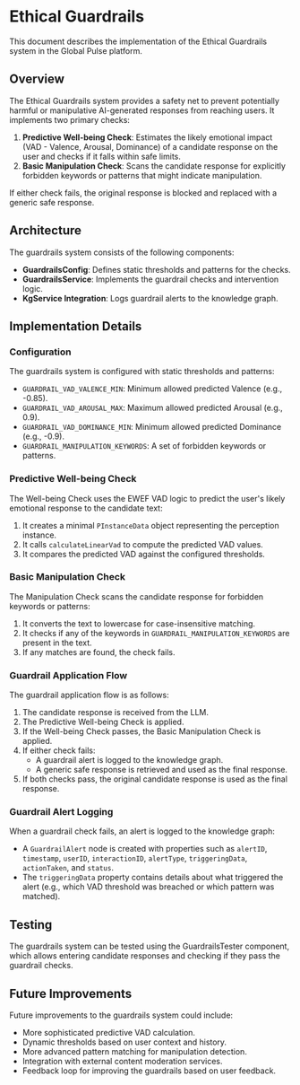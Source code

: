 # Ethical Guardrails

This document describes the implementation of the Ethical Guardrails system in the Global Pulse platform.

## Overview

The Ethical Guardrails system provides a safety net to prevent potentially harmful or manipulative AI-generated responses from reaching users. It implements two primary checks:

1. **Predictive Well-being Check**: Estimates the likely emotional impact (VAD - Valence, Arousal, Dominance) of a candidate response on the user and checks if it falls within safe limits.
2. **Basic Manipulation Check**: Scans the candidate response for explicitly forbidden keywords or patterns that might indicate manipulation.

If either check fails, the original response is blocked and replaced with a generic safe response.

## Architecture

The guardrails system consists of the following components:

- **GuardrailsConfig**: Defines static thresholds and patterns for the checks.
- **GuardrailsService**: Implements the guardrail checks and intervention logic.
- **KgService Integration**: Logs guardrail alerts to the knowledge graph.

## Implementation Details

### Configuration

The guardrails system is configured with static thresholds and patterns:

- `GUARDRAIL_VAD_VALENCE_MIN`: Minimum allowed predicted Valence (e.g., -0.85).
- `GUARDRAIL_VAD_AROUSAL_MAX`: Maximum allowed predicted Arousal (e.g., 0.9).
- `GUARDRAIL_VAD_DOMINANCE_MIN`: Minimum allowed predicted Dominance (e.g., -0.9).
- `GUARDRAIL_MANIPULATION_KEYWORDS`: A set of forbidden keywords or patterns.

### Predictive Well-being Check

The Well-being Check uses the EWEF VAD logic to predict the user's likely emotional response to the candidate text:

1. It creates a minimal `PInstanceData` object representing the perception instance.
2. It calls `calculateLinearVad` to compute the predicted VAD values.
3. It compares the predicted VAD against the configured thresholds.

### Basic Manipulation Check

The Manipulation Check scans the candidate response for forbidden keywords or patterns:

1. It converts the text to lowercase for case-insensitive matching.
2. It checks if any of the keywords in `GUARDRAIL_MANIPULATION_KEYWORDS` are present in the text.
3. If any matches are found, the check fails.

### Guardrail Application Flow

The guardrail application flow is as follows:

1. The candidate response is received from the LLM.
2. The Predictive Well-being Check is applied.
3. If the Well-being Check passes, the Basic Manipulation Check is applied.
4. If either check fails:
   - A guardrail alert is logged to the knowledge graph.
   - A generic safe response is retrieved and used as the final response.
5. If both checks pass, the original candidate response is used as the final response.

### Guardrail Alert Logging

When a guardrail check fails, an alert is logged to the knowledge graph:

- A `GuardrailAlert` node is created with properties such as `alertID`, `timestamp`, `userID`, `interactionID`, `alertType`, `triggeringData`, `actionTaken`, and `status`.
- The `triggeringData` property contains details about what triggered the alert (e.g., which VAD threshold was breached or which pattern was matched).

## Testing

The guardrails system can be tested using the GuardrailsTester component, which allows entering candidate responses and checking if they pass the guardrail checks.

## Future Improvements

Future improvements to the guardrails system could include:

- More sophisticated predictive VAD calculation.
- Dynamic thresholds based on user context and history.
- More advanced pattern matching for manipulation detection.
- Integration with external content moderation services.
- Feedback loop for improving the guardrails based on user feedback.
